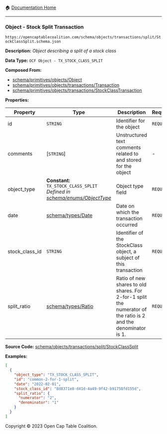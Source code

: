 :house: [Documentation Home](../../../../../README.md)

---

### Object - Stock Split Transaction

`https://opencaptablecoalition.com/schema/objects/transactions/split/StockClassSplit.schema.json`

**Description:** _Object describing a split of a stock class_

**Data Type:** `OCF Object - TX_STOCK_CLASS_SPLIT`

**Composed From:**

- [schema/primitives/objects/Object](../../../primitives/objects/Object.md)
- [schema/primitives/objects/transactions/Transaction](../../../primitives/objects/transactions/Transaction.md)
- [schema/primitives/objects/transactions/StockClassTransaction](../../../primitives/objects/transactions/StockClassTransaction.md)

**Properties:**

| Property       | Type                                                                                                          | Description                                                                                                    | Required   |
| -------------- | ------------------------------------------------------------------------------------------------------------- | -------------------------------------------------------------------------------------------------------------- | ---------- |
| id             | `STRING`                                                                                                      | Identifier for the object                                                                                      | `REQUIRED` |
| comments       | [`STRING`]                                                                                                    | Unstructured text comments related to and stored for the object                                                | -          |
| object_type    | **Constant:** `TX_STOCK_CLASS_SPLIT`</br>_Defined in [schema/enums/ObjectType](../../../enums/ObjectType.md)_ | Object type field                                                                                              | `REQUIRED` |
| date           | [schema/types/Date](../../../types/Date.md)                                                                   | Date on which the transaction occurred                                                                         | `REQUIRED` |
| stock_class_id | `STRING`                                                                                                      | Identifier of the StockClass object, a subject of this transaction                                             | `REQUIRED` |
| split_ratio    | [schema/types/Ratio](../../../types/Ratio.md)                                                                 | Ratio of new shares to old shares. For 2-for-1 split the numerator of the ratio is 2 and the denominator is 1. | `REQUIRED` |

**Source Code:** [schema/objects/transactions/split/StockClassSplit](../../../../../../schema/objects/transactions/split/StockClassSplit.schema.json)

**Examples:**

```json
[
  {
    "object_type": "TX_STOCK_CLASS_SPLIT",
    "id": "common-2-for-1-split",
    "date": "2022-02-01",
    "stock_class_id": "8d8371e8-d41d-4a49-9f42-b91758fd155d",
    "split_ratio": {
      "numerator": "2",
      "denominator": "1"
    }
  }
]
```

Copyright © 2023 Open Cap Table Coalition.
